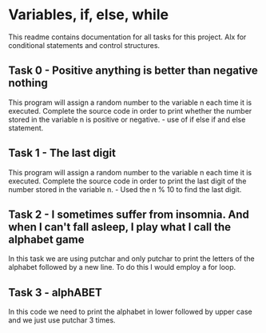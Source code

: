 # Variables, if, else, while
This readme contains documentation for all tasks for this project. Alx for conditional statements and control structures.

## Task 0 - Positive anything is better than negative nothing
This program will assign a random number to the variable n each time it is executed. Complete the source code 
in order to print whether the number stored in the variable n is positive or negative. - use of if else if and else statement.

## Task 1 - The last digit
This program will assign a random number to the variable n each time it is executed.
Complete the source code in order to print the last digit of the number stored in the variable n. - Used the n % 10 to find the last digit.

## Task 2 - I sometimes suffer from insomnia. And when I can't fall asleep, I play what I call the alphabet game
In this task we are using putchar and only putchar to print the letters of the alphabet followed by a new line.
To do this I would employ a for loop. 

## Task 3 - alphABET
In this code we need to print the alphabet in lower followed by upper case and we just use putchar 3 times.

